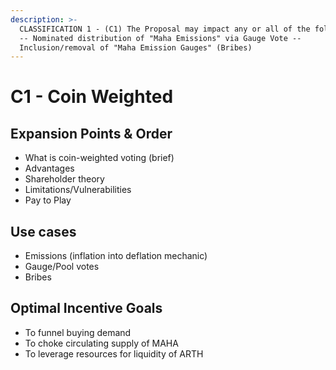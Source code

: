 ```yaml
---
description: >-
  CLASSIFICATION 1 - (C1) The Proposal may impact any or all of the following; 
  -- Nominated distribution of "Maha Emissions" via Gauge Vote --
  Inclusion/removal of "Maha Emission Gauges" (Bribes)
---
```


# C1 - Coin Weighted

## Expansion Points & Order

* What is coin-weighted voting (brief)
* Advantages
* Shareholder theory&#x20;
* Limitations/Vulnerabilities&#x20;
* Pay to Play

## Use cases

* Emissions (inflation into deflation mechanic)&#x20;
* Gauge/Pool votes
* Bribes

## Optimal Incentive Goals

* To funnel buying demand
* To choke circulating supply of MAHA
* To leverage resources for liquidity of ARTH
